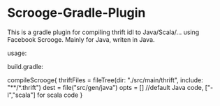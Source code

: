# Scrooge-Gradle-Plugin

This is a gradle plugin for compiling thrift idl to Java/Scala/... using Facebook Scrooge.
Mainly for Java, writen in Java.

usage:

build.gradle:
  
compileScrooge{
    thriftFiles = fileTree(dir: "./src/main/thrift", include: "**/*.thrift")
    dest = file("src/gen/java")
    opts = []    //default Java code, ["-l","scala"] for scala code
}





